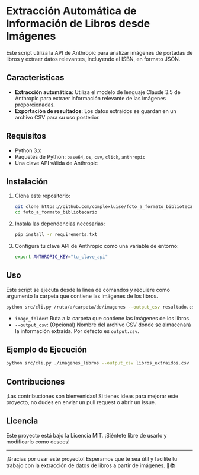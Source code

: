 # Extracción Automática de Información de Libros desde Imágenes

Este script utiliza la API de Anthropic para analizar imágenes de portadas de libros y extraer datos relevantes, incluyendo el ISBN, en formato JSON.

## Características

- **Extracción automática**: Utiliza el modelo de lenguaje Claude 3.5 de Anthropic para extraer información relevante de las imágenes proporcionadas.
- **Exportación de resultados**: Los datos extraídos se guardan en un archivo CSV para su uso posterior.

## Requisitos

- Python 3.x
- Paquetes de Python: `base64`, `os`, `csv`, `click`, `anthropic`
- Una clave API válida de Anthropic

## Instalación

1. Clona este repositorio:
    ```bash
    git clone https://github.com/complexluise/foto_a_formato_bibliotecario.git
    cd foto_a_formato_bibliotecario
    ```

2. Instala las dependencias necesarias:
    ```bash
    pip install -r requirements.txt
    ```

3. Configura tu clave API de Anthropic como una variable de entorno:
    ```bash
    export ANTHROPIC_KEY="tu_clave_api"
    ```

## Uso

Este script se ejecuta desde la línea de comandos y requiere como argumento la carpeta que contiene las imágenes de los libros.

```bash
python src/cli.py /ruta/a/carpeta/de/imagenes --output_csv resultado.csv
```

- `image_folder`: Ruta a la carpeta que contiene las imágenes de los libros.
- `--output_csv`: (Opcional) Nombre del archivo CSV donde se almacenará la información extraída. Por defecto es `output.csv`.

## Ejemplo de Ejecución

```bash
python src/cli.py ./imagenes_libros --output_csv libros_extraidos.csv
```

## Contribuciones

¡Las contribuciones son bienvenidas! Si tienes ideas para mejorar este proyecto, no dudes en enviar un pull request o abrir un issue.

## Licencia

Este proyecto está bajo la Licencia MIT. ¡Siéntete libre de usarlo y modificarlo como desees!

---

¡Gracias por usar este proyecto! Esperamos que te sea útil y facilite tu trabajo con la extracción de datos de libros a partir de imágenes. 🚀📚
